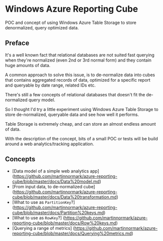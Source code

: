 Windows Azure Reporting Cube
====================

POC and concept of using Windows Azure Table Storage to store denormalized, query optimized data.

## Preface
It's a well known fact that relational databases are not suited fast querying when they're normalized (even 2nd or 3rd normal form) and they contain huge amounts of data.

A common approach to solve this issue, is to de-normalize data into cubes that contains aggregated records of data, optimized for a specific report and queryable by date range, related IDs etc.

There's still a few concepts of relational databases that doesn't fit the de-normalized query model.

So I thought I'd try a little experiment using Windows Azure Table Storage to store de-normalized, queryable data and see how well it performs.

Table Storage is extremely cheap, and can store an almost endless amount of data.

With the description of the concept, bits of a small POC or tests will be build around a web analytics/tracking application.

## Concepts

* [Data model of a simple web analytics app] (https://github.com/martinnormark/azure-reporting-cube/blob/master/docs/Data%20model.md)
* [From input data, to de-normalized cube] (https://github.com/martinnormark/azure-reporting-cube/blob/master/docs/Data%20transformation.md)
* [What to use as `PartitionKey`?] (https://github.com/martinnormark/azure-reporting-cube/blob/master/docs/Partition%20keys.md)
* [What to use as `RowKey`?] (https://github.com/martinnormark/azure-reporting-cube/blob/master/docs/Row%20keys.md)
* [Querying a range of metrics] (https://github.com/martinnormark/azure-reporting-cube/blob/master/docs/Querying%20metrics.md)